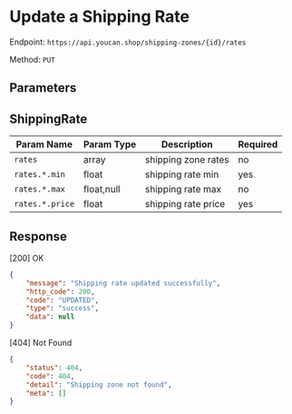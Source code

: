 # Update a Shipping Rate

Endpoint: `https://api.youcan.shop/shipping-zones/{id}/rates`

Method: `PUT`

<a name="parameters"></a>

## Parameters

## ShippingRate

| Param Name     | Param Type | Description                   | Required |
| -------------- | ---------- | ----------------------------- | -------- |
| `rates`        | array      | shipping zone rates           | no   |
| `rates.*.min`  | float      | shipping rate min             | yes      |
| `rates.*.max`  | float,null | shipping rate max             | no       |
| `rates.*.price`| float      | shipping rate price           | yes      |


<a name="response"></a>
## Response

[200] OK

```json
{
    "message": "Shipping rate updated successfully",
    "http_code": 200,
    "code": "UPDATED",
    "type": "success",
    "data": null
}
```

[404] Not Found

```json
{
    "status": 404,
    "code": 404,
    "detail": "Shipping zone not found",
    "meta": []
}
```
